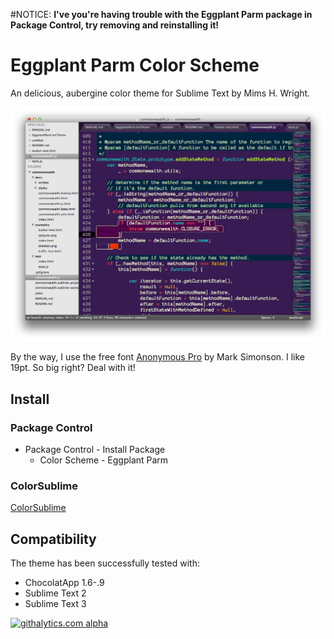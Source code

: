 #NOTICE:
**I've you're having trouble with the Eggplant Parm package in Package Control, try removing and reinstalling it!**

# Eggplant Parm Color Scheme

An delicious, aubergine color theme for Sublime Text by Mims H. Wright.

![Screenshot](http://github.com/mimshwright/sublime-eggplant-parm/raw/master/screenshot.png)

By the way, I use the free font [Anonymous Pro](http://www.marksimonson.com/fonts/view/anonymous-pro) by Mark Simonson. I like 19pt. So big right? Deal with it!

## Install

### Package Control

- Package Control - Install Package
	- Color Scheme - Eggplant Parm

### ColorSublime

[ColorSublime](http://colorsublime.com/?q=eggplant+parm)

## Compatibility

The theme has been successfully tested with:

* ChocolatApp 1.6-.9
* Sublime Text 2
* Sublime Text 3

<!-- GA Tracker -->
[![githalytics.com alpha](https://cruel-carlota.pagodabox.com/7233c82c279bb93ddfcb6f3af7a2360f "githalytics.com")](http://githalytics.com/mimshwright/sublime-eggplant-parm)
